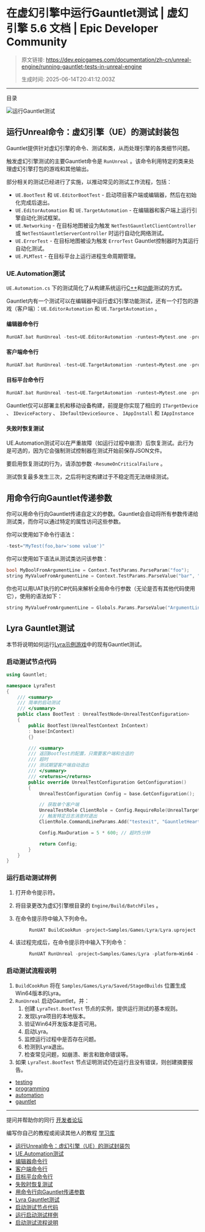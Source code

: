 # 在虚幻引擎中运行Gauntlet测试 | 虚幻引擎 5.6 文档 | Epic Developer Community

> 原文链接: https://dev.epicgames.com/documentation/zh-cn/unreal-engine/running-gauntlet-tests-in-unreal-engine
> 
> 生成时间: 2025-06-14T20:41:12.003Z

---

目录

![运行Gauntlet测试](https://dev.epicgames.com/community/api/documentation/image/32960ab0-76b5-4999-b636-a631b9d43136?resizing_type=fill&width=1920&height=335)

## 运行Unreal命令：虚幻引擎（UE）的测试封装包

Gauntlet提供针对虚幻引擎的命令、测试和类，从而处理引擎的各类细节问题。

触发虚幻引擎测试的主要Gauntlet命令是 `RunUnreal` 。该命令利用特定的类来处理虚幻引擎打包的游戏和其他输出。

部分相关的测试已经进行了实施，以推动常见的测试工作流程，包括：

-   `UE.BootTest` 和 `UE.EditorBootTest` - 启动项目客户端或编辑器，然后在初始化完成后退出。
-   `UE.EditorAutomation` 和 `UE.TargetAutomation` - 在编辑器和客户端上运行引擎自动化测试框架。
-   `UE.Networking` - 在目标地图被设为触发 `NetTestGauntletClientController` 或 `NetTestGauntletServerController` 时运行自动化网络测试。
-   `UE.ErrorTest` - 在目标地图被设为触发 `ErrorTest` Gauntlet控制器时为其运行自动化测试。
-   `UE.PLMTest` - 在目标平台上运行进程生命周期管理。

### UE.Automation测试

`UE.Automation.cs` 下的测试简化了从构建系统运行[C++](/documentation/zh-cn/unreal-engine/write-cplusplus-tests-in-unreal-engine)和[功能](/documentation/zh-cn/unreal-engine/functional-testing-in-unreal-engine)测试的方式。

Gauntlet内有一个测试可以在编辑器中运行虚幻引擎功能测试，还有一个打包的游戏（客户端）：`UE.EditorAutomation` 和 `UE.TargetAutomation` 。

#### 编辑器命令行

```cpp
RunUAT.bat RunUnreal -test=UE.EditorAutomation -runtest=Mytest.one -project=<path to uproject> -build=editor
```

#### 客户端命令行

```cpp
RunUAT.bat RunUnreal -test=UE.TargetAutomation -runtest=Mytest.one -project=<path to uproject> -build=<path to packaged game>
```

#### 目标平台命令行

```cpp
RunUAT.bat RunUnreal -test=UE.TargetAutomation -runtest=Mytest.one -project=<path to uproject> -build=<path to packaged game> -platform=<platform> -device=<ip>:<platform>
```

Gauntlet仅可以部署主机和移动设备构建，前提是你实现了相应的 `ITargetDevice` 、 `IDeviceFactory` 、 `IDefaultDeviceSource` 、 `IAppInstall` 和 `IAppInstance`

#### 失败时恢复测试

UE.Automation测试可以在严重故障（如运行过程中崩溃）后恢复测试。此行为是可选的，因为它会强制测试控制器在测试开始前保存JSON文件。

要启用恢复测试的行为，请添加参数 `-ResumeOnCriticalFailure` 。

测试恢复最多发生三次，之后将判定构建过于不稳定而无法继续测试。

## 用命令行向Gauntlet传递参数

你可以用命令行向Gauntlet传递自定义的参数。Gauntlet会自动将所有参数传递给测试类，而你可以通过特定的属性访问这些参数。

你可以使用如下命令行语法：

```cpp
-test="MyTest(foo,bar='some value')"
```

你可以使用如下语法从测试类访问该参数：

```cpp
bool MyBoolFromArgumentLine = Context.TestParams.ParseParam("foo");
string MyValueFromArgumentLine = Context.TestParams.ParseValue("bar", "DefaultValue");
```

你也可以用UAT执行的C#代码来解析全局命令行参数（无论是否有其他代码使用它），使用的语法如下：

```cpp
string MyValueFromArgumentLine = Globals.Params.ParseValue("ArgumentLine", "DefaultValue");
```

## Lyra Gauntlet测试

本节将说明如何运行[Lyra示例游戏](/documentation/zh-cn/unreal-engine/lyra-sample-game-in-unreal-engine)中的现有Gauntlet测试。

### 启动测试节点代码

```cpp
using Gauntlet;

namespace LyraTest
{
	/// <summary>
	/// 简单的启动测试
	/// </summary>
	public class BootTest : UnrealTestNode<UnrealTestConfiguration>
	{
		public BootTest(UnrealTestContext InContext)
		: base(InContext)
		{}

		/// <summary>
		/// 返回BootTest的配置，只需要客户端和合适的
		/// 超时
		/// 测试期望客户端自动退出
		/// </summary>
		/// <returns></returns>
		public override UnrealTestConfiguration GetConfiguration()
		{
			UnrealTestConfiguration Config = base.GetConfiguration();

			// 获取单个客户端
			UnrealTestRole ClientRole = Config.RequireRole(UnrealTargetRole.Client);
			// 触发特定日志消息时退出
			ClientRole.CommandLineParams.Add("testexit", "GauntletHeartbeat: Idle");

			Config.MaxDuration = 5 * 600; // 超时5分钟

			return Config;
		}
	}
}
```

### 运行启动测试样例

1.  打开命令提示符。
2.  将目录更改为虚幻引擎根目录的 `Engine/Build/BatchFiles` 。
3.  在命令提示符中输入下列命令。
    
    ```cpp
         RunUAT BuildCookRun -project=Samples/Games/Lyra/Lyra.uproject -platform=Win64 -configuration=Development -build -cook -pak -stage
    ```
    
4.  该过程完成后，在命令提示符中输入下列命令：
    
    ```cpp
         RunUAT RunUnreal -project=Samples/Games/Lyra -platform=Win64 -configuration=Development -build=local -test=LyraTest.BootTest
    ```
    

### 启动测试流程说明

1.  `BuildCookRun` 将在 `Samples/Games/Lyra/Saved/StagedBuilds` 位置生成Win64版本的Lyra。
2.  `RunUnreal` 启动Gauntlet，并：
    1.  创建 `LyraTest.BootTest` 节点的实例，提供运行测试的基本规则。
    2.  发现Lyra项目的本地版本。
    3.  验证Win64开发版本是否可用。
    4.  启动Lyra。
    5.  监控运行过程中是否存在问题。
    6.  检测到Lyra退出。
    7.  检查常见问题，如崩溃、断言和致命错误等。
3.  如果 `LyraTest.BootTest` 节点证明测试仍在运行且没有错误，则创建摘要报告。

-   [testing](https://dev.epicgames.com/community/search?query=testing)
-   [programming](https://dev.epicgames.com/community/search?query=programming)
-   [automation](https://dev.epicgames.com/community/search?query=automation)
-   [gauntlet](https://dev.epicgames.com/community/search?query=gauntlet)

* * *

提问并帮助你的同行 [开发者论坛](https://forums.unrealengine.com/categories?tag=unreal-engine)

编写你自己的教程或阅读其他人的教程 [学习库](https://dev.epicgames.com/community/unreal-engine/learning)

-   [运行Unreal命令：虚幻引擎（UE）的测试封装包](/documentation/zh-cn/unreal-engine/running-gauntlet-tests-in-unreal-engine#%E8%BF%90%E8%A1%8Cunreal%E5%91%BD%E4%BB%A4%EF%BC%9A%E8%99%9A%E5%B9%BB%E5%BC%95%E6%93%8E%EF%BC%88ue%EF%BC%89%E7%9A%84%E6%B5%8B%E8%AF%95%E5%B0%81%E8%A3%85%E5%8C%85)
-   [UE.Automation测试](/documentation/zh-cn/unreal-engine/running-gauntlet-tests-in-unreal-engine#ueautomation%E6%B5%8B%E8%AF%95)
-   [编辑器命令行](/documentation/zh-cn/unreal-engine/running-gauntlet-tests-in-unreal-engine#%E7%BC%96%E8%BE%91%E5%99%A8%E5%91%BD%E4%BB%A4%E8%A1%8C)
-   [客户端命令行](/documentation/zh-cn/unreal-engine/running-gauntlet-tests-in-unreal-engine#%E5%AE%A2%E6%88%B7%E7%AB%AF%E5%91%BD%E4%BB%A4%E8%A1%8C)
-   [目标平台命令行](/documentation/zh-cn/unreal-engine/running-gauntlet-tests-in-unreal-engine#%E7%9B%AE%E6%A0%87%E5%B9%B3%E5%8F%B0%E5%91%BD%E4%BB%A4%E8%A1%8C)
-   [失败时恢复测试](/documentation/zh-cn/unreal-engine/running-gauntlet-tests-in-unreal-engine#%E5%A4%B1%E8%B4%A5%E6%97%B6%E6%81%A2%E5%A4%8D%E6%B5%8B%E8%AF%95)
-   [用命令行向Gauntlet传递参数](/documentation/zh-cn/unreal-engine/running-gauntlet-tests-in-unreal-engine#%E7%94%A8%E5%91%BD%E4%BB%A4%E8%A1%8C%E5%90%91gauntlet%E4%BC%A0%E9%80%92%E5%8F%82%E6%95%B0)
-   [Lyra Gauntlet测试](/documentation/zh-cn/unreal-engine/running-gauntlet-tests-in-unreal-engine#lyragauntlet%E6%B5%8B%E8%AF%95)
-   [启动测试节点代码](/documentation/zh-cn/unreal-engine/running-gauntlet-tests-in-unreal-engine#%E5%90%AF%E5%8A%A8%E6%B5%8B%E8%AF%95%E8%8A%82%E7%82%B9%E4%BB%A3%E7%A0%81)
-   [运行启动测试样例](/documentation/zh-cn/unreal-engine/running-gauntlet-tests-in-unreal-engine#%E8%BF%90%E8%A1%8C%E5%90%AF%E5%8A%A8%E6%B5%8B%E8%AF%95%E6%A0%B7%E4%BE%8B)
-   [启动测试流程说明](/documentation/zh-cn/unreal-engine/running-gauntlet-tests-in-unreal-engine#%E5%90%AF%E5%8A%A8%E6%B5%8B%E8%AF%95%E6%B5%81%E7%A8%8B%E8%AF%B4%E6%98%8E)